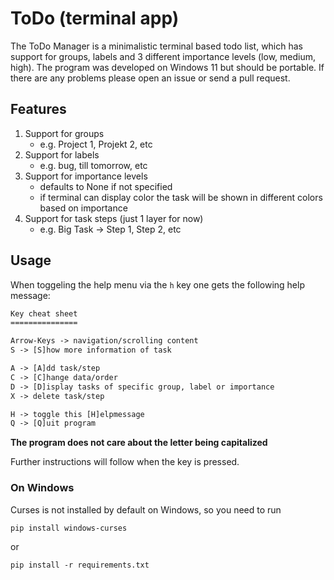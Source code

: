 # ToDo (terminal app)

The ToDo Manager is a minimalistic terminal based todo list, which has support for groups, labels and 3 different importance levels (low, medium, high). The program was developed on Windows 11 but should be portable. If there are any problems please open an issue or send a pull request.

## Features

1. Support for groups
    - e.g. Project 1, Projekt 2, etc
1. Support for labels
    - e.g. bug, till tomorrow, etc
1. Support for importance levels
    - defaults to None if not specified
    - if terminal can display color the task will be shown in different colors based on importance
1. Support for task steps (just 1 layer for now)
    - e.g. Big Task -> Step 1, Step 2, etc

## Usage

When toggeling the help menu via the `h` key one gets the following help message:

```txt
Key cheat sheet
===============

Arrow-Keys -> navigation/scrolling content
S -> [S]how more information of task

A -> [A]dd task/step
C -> [C]hange data/order
D -> [D]isplay tasks of specific group, label or importance
X -> delete task/step

H -> toggle this [H]elpmessage
Q -> [Q]uit program
```

**The program does not care about the letter being capitalized**

Further instructions will follow when the key is pressed.

### On Windows

Curses is not installed by default on Windows, so you need to run

```pwsh
pip install windows-curses
```

or

```pwsh
pip install -r requirements.txt
```
